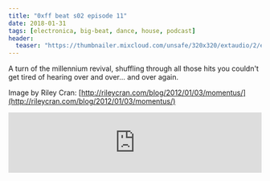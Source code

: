 ```yaml
---
title: "0xff beat s02 episode 11"
date: 2018-01-31
tags: [electronica, big-beat, dance, house, podcast]
header:
  teaser: "https://thumbnailer.mixcloud.com/unsafe/320x320/extaudio/2/e/8/2/dc11-3cfc-45e7-b23e-5a50e2d98bc6"
---
```


A turn of the millennium revival, shuffling through all those hits you couldn't get tired of hearing over and over... and over again.

Image by Riley Cran: [http://rileycran.com/blog/2012/01/03/momentus/](http://rileycran.com/blog/2012/01/03/momentus/)

<iframe width="100%" height="120" src="https://www.mixcloud.com/widget/iframe/?hide_cover=1&light=1&feed=%2F0xff-beat%2F0xff-beat-s02-episode-11%2F" frameborder="0" ></iframe>
